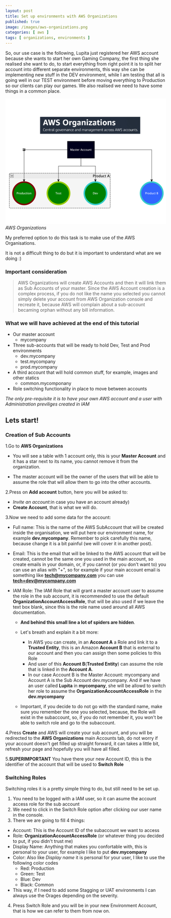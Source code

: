 ```yaml
---
layout: post
title: Set up environments with AWS Organizations
published: true
image: /images/aws-organizations.png
categories: [ aws ]
tags: [ organizations, environments ]
---
```


So, our use case is the following, Lupita just registered her AWS account because she wants to start her own Gaming Company, the first thing she realised she want to do, to start everything from right point it is to split her account into different separate environments, this way she can be implementing new stuff in the DEV environment, while I am testing that all is going well in our TEST environment before moving everything to Production so our clients can play our games. We also realised we need to have some things in a common place.

![image](/images/aws-organizations.png)
*AWS Organizations*

My preferred option to do this task is to make use of the AWS Organisations.

It is not a difficult thing to do but it is important to understand what are we doing :) 

### Important consideration

>AWS Organizations will create AWS Accounts and then it will link them as Sub Accounts of your master. Since the AWS Account creation is a complex process, if you do not like the name you selected you cannot simply delete your account from AWS Organization console and recreate it, because AWS will complain about a sub-account  becaming orphan without any bill information.

### What we will have achieved at the end of this tutorial

- Our master account
	- mycompany
- Three sub-accounts that will be ready to hold Dev, Test and Prod environments
	- dev.mycompany
    - test.mycompany
    - prod.mycompany
- A third account that will hold common stuff, for example, images and other statics
	- common.mycomponany
- Role switching functionality in place to move between accounts

*The only pre-requisite it is to have your own AWS account and a user with Administration previliges created in IAM*

## Lets start!

### Creation of Sub Accounts

1.Go to **AWS Organizations**
- You will see a table with 1 account only, this is your **Master Account** and it has a star next to its name, you cannot remove it from the organization.

- The master account will be the owner of the users that will be able to assume the role that will allow them to go into the other accounts.
    
2.Press on **Add account** button, here you will be asked to:
- *Invite an account*:in case you have an account already) 
- **Create Account**, that is what we will do.

3.Now we need to add some data for the account:

- Full name: This is the name of the AWS SubAccount that will be created inside the organisation, we will put here our environment name, for example **dev.mycompany**. Remember to pick carefully this name, because change it is a bit painful (we will cover it in another post).

- Email: This is the email that will be linked to the AWS account that will be created, cannot be the same one you used in the main account, so create emails in your domain, or, if you cannot (or you don't want to) you can use an alias with "+", so for example if your main account email is something like **tech@mycompany.com** you can use **tech+dev@mycompany.com**

- IAM Role: The IAM Role that will grant a master account user to assume the role in the sub account, it is recommended to use the default **OrganizationAccountAccessRole**, that will be also used if we leave the text box blank, since this is the role name used around all AWS documentation.
  - **And behind this small line a lot of spiders are hidden**. 
  
  - Let's breath and explain it a bit more:
    - In AWS you can create, in an **Account A** a Role and link it to a **Trusted Entity**, this is an Amazon **Account B** that is external to our account and then you can assign then some policies to this Role
    - And user of this **Account B**(**Trusted Entity**) can assume the role that is linked in the **Account A**.
    - In our case Account B is the Master Account: mycompany and Account A is the Sub Account dev.mycompany. And if we have an user called **Lupita** in **mycompany**, she will be allowd to switch her role to assume the **OrganizationAccountAccessRole** in the **dev.mycompany**
  - Important, if you decide to do not go with the standard name, make sure you remember the one you selected, because, the Role will exist in the subaccount, so, if you do not remember it, you won't be able to switch role and go to the subaccount.

4.Press **Create** and AWS will create your sub account, and you will be redirected to the **AWS Organizations** main Accounts tab, do not worry if your account doesn't get filled up straight forward, it can takes a little bit, refresh your page and hopefully you will have all filled.

5.**SUPERIMPORTANT** You have there your new Account ID, this is the identifier of the account that will be used to **Switch Role**

### Switching Roles

Switching roles it is a pretty simple thing to do, but still need to be set up. 

1. You need to be logged with a IAM user, so it can asume the account access role for the sub account
2. We need to click in the Switch Role option after clicking our user name in the console.
3. There we are going to fill 4 things:
  - Account: This is the Account ID of the subaccount we want to access
  - Role: **OrganizationAccountAccessRole** (or whatever thing you decided to put, if you didn't trust me)
  - Display Name: Anything that makes you confortable with, this is personal to your user, for example I like to put **dev.mycompany**
  - Color: Also like *Display name* it is personal for your user, I like to use the following color codes
    - Red: Production
    - Green: Test
    - Blue: Dev
    - Black: Common
  - This way, if I need to add some Stagging or UAT environments I can always use the Orages depending on the severity.
4. Press Switch Role and you will be in your new Environment Account, that is how we can refer to them from now on.
